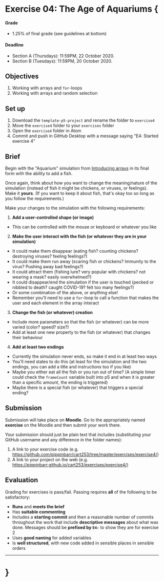 # Exercise 04: The Age of Aquariums {

#### Grade
- 1.25% of final grade (see guidelines at bottom)  

#### Deadline
- Section A (Thursdays): 11:59PM, 22 October 2020.
- Section B (Tuesdays): 11:59PM, 20 October 2020.

## Objectives

1. Working with arrays and `for`-loops
2. Working with arrays and random selection

## Set up

1. Download the `template-p5-project` and rename the folder to `exercise4`
3. Move the `exercise4` folder to your `exercises` folder
4. Open the `exercise4` folder in Atom
5. Commit and push in GitHub Desktop with a message saying "E4: Started exercise 4"

## Brief

Begin with the "Aquarium" simulation from [Introducing arrays](https://pippinbarr.github.io/cart253-2020/modules/arrays/introducing-arrays.html) in its final form with the ability to add a fish.

Once again, think about how you want to change the meaning/nature of the simulation (instead of fish it might be chickens, or viruses, or feelings). Make it __yours__. (If you want to keep it about fish, that's okay too so long as you follow the requirements.)

Make your changes to the simulation with the following requirements:

1. __Add a user-controlled shape (or image)__
  - This can be controlled with the mouse or keyboard or whatever you like
2. __Make the user interact with the fish (or whatever they are in your simulation)__
  - It could make them disappear (eating fish? counting chickens? destroying viruses? feeling feelings?)
  - It could make them run away (scaring fish or chickens? Immunity to the virus? Pushing away bad feelings?)
  - It could attract them (fishing lure? very popular with chickens? not wearing a mask? easily overwhelmed?)
  - It could disappear/end the simulation if the user is touched (pecked or nibbled to death? caught COVID-19? felt too many feelings?)
  - Or some combination of the above, or anything else!
  - Remember you'll need to use a `for`-loop to call a function that makes the user and each element in the array interact
3. __Change the fish (or whatever) creation__
  - Include more parameters so that the fish (or whatever) can be more varied (color? speed? size?)
  - Add at least one new property to the fish (or whatever) that changes their behaviour  
4. __Add at least two endings__
  - Currently the simulation never ends, so make it end in at least two ways
  - You'll need states to do this (at least for the simulation and the two endings, you can add a title and instructions too if you like)
  - Maybe you either eat all the fish or you run out of time? (A simple timer could check the `frameCount` variable built into p5 and when it is greater than a specific amount, the ending is triggered)
  - Maybe there is a special fish (or whatever) that triggers a special ending?

## Submission

Submission will take place on __Moodle__. Go to the appropriately named __exercise__ on the Moodle and then submit your work there.

Your submission should just be plain text that includes (substituting your GitHub username and any difference in the folder names):

1. A link to your exercise code (e.g. https://github.com/pippinbarr/cart253/tree/master/exercises/exercise4/)
2. A link to your project on the web (e.g. https://pippinbarr.github.io/cart253/exercises/exercise4/)

## Evaluation

Grading for exercises is pass/fail. Passing requires __all__ of the following to be satisfactory:

- __Runs__ and __meets the brief__
- Has __suitable commenting__
- Includes a __starting commit__ and then a reasonable number of commits throughout the work that include __descriptive messages__ about what was done. Messages should be __prefixed by `E4:`__ to show they are for exercise 2
- Uses __good naming__ for added variables
- Is __well structured__, with new code added in sensible places in sensible orders

---

# }
